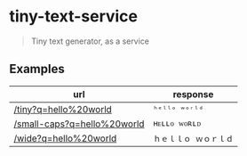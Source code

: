 # tiny-text-service
> Tiny text generator, as a service

## Examples
| url | response |
| --- | -------- |
| [/tiny?q=hello%20world][1] | `ʰᵉˡˡᵒ ʷᵒʳˡᵈ` |
| [/small-caps?q=hello%20world][2] | `ʜᴇʟʟᴏ ᴡᴏʀʟᴅ` |
| [/wide?q=hello%20world][3] | `ｈｅｌｌｏ ｗｏｒｌｄ` |

[1]: https://tiny-text-service.now.sh/api/tiny?q=hello%20world
[2]: https://tiny-text-service.now.sh/api/small-caps?q=hello%20world
[3]: https://tiny-text-service.now.sh/api/wide?q=hello%20world
